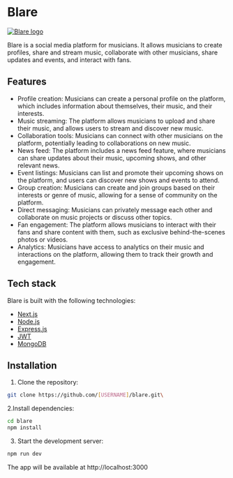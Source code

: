 # Blare

[![Blare logo](./logo.png)](https://blare.com)

Blare is a social media platform for musicians. It allows musicians to create profiles, share and stream music, collaborate with other musicians, share updates and events, and interact with fans.

## Features

- Profile creation: Musicians can create a personal profile on the platform, which includes information about themselves, their music, and their interests.
- Music streaming: The platform allows musicians to upload and share their music, and allows users to stream and discover new music.
- Collaboration tools: Musicians can connect with other musicians on the platform, potentially leading to collaborations on new music.
- News feed: The platform includes a news feed feature, where musicians can share updates about their music, upcoming shows, and other relevant news.
- Event listings: Musicians can list and promote their upcoming shows on the platform, and users can discover new shows and events to attend.
- Group creation: Musicians can create and join groups based on their interests or genre of music, allowing for a sense of community on the platform.
- Direct messaging: Musicians can privately message each other and collaborate on music projects or discuss other topics.
- Fan engagement: The platform allows musicians to interact with their fans and share content with them, such as exclusive behind-the-scenes photos or videos.
- Analytics: Musicians have access to analytics on their music and interactions on the platform, allowing them to track their growth and engagement.

## Tech stack

Blare is built with the following technologies:

- [Next.js](https://nextjs.org/)
- [Node.js](https://nodejs.org/)
- [Express.js](https://expressjs.com/)
- [JWT](https://jwt.io/)
- [MongoDB](https://www.mongodb.com/)

## Installation

1. Clone the repository:

```bash
git clone https://github.com/[USERNAME]/blare.git\
```

2.Install dependencies:
```bash
cd blare
npm install
```

3. Start the development server:
```bash
npm run dev
```
The app will be available at http://localhost:3000

